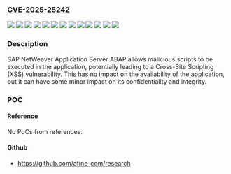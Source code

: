 ### [CVE-2025-25242](https://cve.mitre.org/cgi-bin/cvename.cgi?name=CVE-2025-25242)
![](https://img.shields.io/static/v1?label=Product&message=SAP%20NetWeaver%20Application%20Server%20ABAP&color=blue)
![](https://img.shields.io/static/v1?label=Version&message=SAP_BASIS%20740%20&color=brightgreen)
![](https://img.shields.io/static/v1?label=Version&message=SAP_BASIS%20750%20&color=brightgreen)
![](https://img.shields.io/static/v1?label=Version&message=SAP_BASIS%20751%20&color=brightgreen)
![](https://img.shields.io/static/v1?label=Version&message=SAP_BASIS%20752%20&color=brightgreen)
![](https://img.shields.io/static/v1?label=Version&message=SAP_BASIS%20753%20&color=brightgreen)
![](https://img.shields.io/static/v1?label=Version&message=SAP_BASIS%20754%20&color=brightgreen)
![](https://img.shields.io/static/v1?label=Version&message=SAP_BASIS%20755%20&color=brightgreen)
![](https://img.shields.io/static/v1?label=Version&message=SAP_BASIS%20756%20&color=brightgreen)
![](https://img.shields.io/static/v1?label=Version&message=SAP_BASIS%20757%20&color=brightgreen)
![](https://img.shields.io/static/v1?label=Version&message=SAP_BASIS%20758%20&color=brightgreen)
![](https://img.shields.io/static/v1?label=Version&message=SAP_BASIS%20914%20&color=brightgreen)
![](https://img.shields.io/static/v1?label=Vulnerability&message=CWE-79%3A%20Improper%20Neutralization%20of%20Input%20During%20Web%20Page%20Generation%20('Cross-site%20Scripting')&color=brightgreen)

### Description

SAP NetWeaver Application Server ABAP allows malicious scripts to be executed in the application, potentially leading to a Cross-Site Scripting (XSS) vulnerability. This has no impact on the availability of the application, but it can have some minor impact on its confidentiality and integrity.

### POC

#### Reference
No PoCs from references.

#### Github
- https://github.com/afine-com/research

